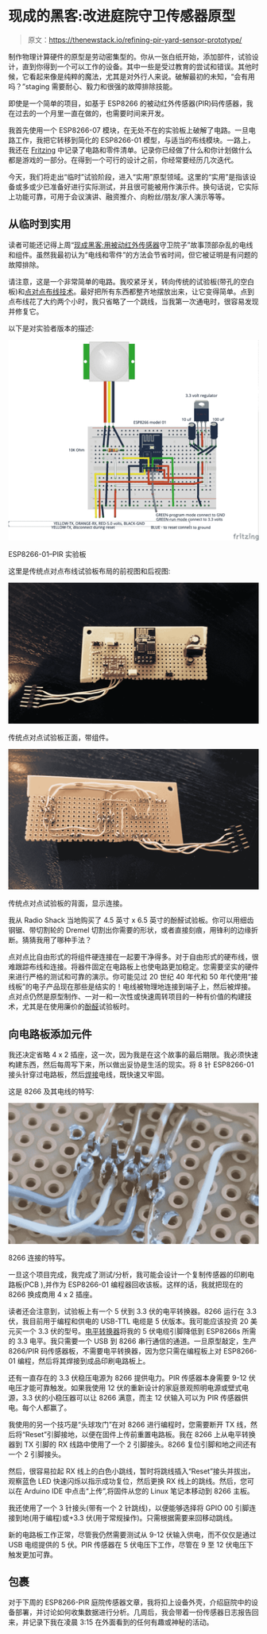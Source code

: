 # 现成的黑客:改进庭院守卫传感器原型

> 原文：<https://thenewstack.io/refining-pir-yard-sensor-prototype/>

制作物理计算硬件的原型是劳动密集型的。你从一张白纸开始，添加部件，试验设计，直到你得到一个可以工作的设备。其中一些是受过教育的尝试和错误。其他时候，它看起来像是纯粹的魔法，尤其是对外行人来说。破解最初的未知，“会有用吗？”staging 需要耐心、毅力和很强的故障排除技能。

即使是一个简单的项目，如基于 ESP8266 的被动红外传感器(PIR)码传感器，我在过去的一个月里一直在做的，也需要时间来开发。

我首先使用一个 ESP8266-07 模块，在无处不在的实验板上破解了电路。一旦电路工作，我把它转移到简化的 ESP8266-01 模型，与适当的布线模块。一路上，我还在 [Fritzing](http://fritzing.org/home/) 中记录了电路和零件清单。记录你已经做了什么和你计划做什么都是游戏的一部分。在得到一个可行的设计之前，你经常要经历几次迭代。

今天，我们将走出“临时”试验阶段，进入“实用”原型领域。这里的“实用”是指该设备或多或少已准备好进行实际测试，并且很可能被用作演示件。换句话说，它实际上功能可靠，可用于会议演讲、融资推介、向粉丝/朋友/家人演示等等。

## 从临时到实用

读者可能还记得上周“[现成黑客:用被动红外传感器](https://thenewstack.io/off-shelf-hacker-guard-yard-esp8266-01-pir-sensor/)守卫院子”故事顶部杂乱的电线和组件。虽然我最初认为“电线和零件”的方法会节省时间，但它被证明是有问题的故障排除。

请注意，这是一个非常简单的电路。我咬紧牙关，转向传统的试验板(带孔的空白板)和[点对点布线技术](https://en.wikipedia.org/wiki/Point-to-point_construction)。最好把所有东西都整齐地摆放出来，让它变得简单。点到点布线花了大约两个小时，我只省略了一个跳线，当我第一次通电时，很容易发现并修复它。

以下是对实验者版本的描述:

![ESP8266-01 - PIR Experimenter's Board](img/147bafdabf483ee1cfe629ffed91cbc0.png)

ESP8266-01–PIR 实验板

这里是传统点对点布线试验板布局的前视图和后视图:

![Front of traditional point-to-point breadboard, with components](img/e96ebbbaf5c5cf984d1f3c231eefa40c.png)

传统点对点试验板正面，带组件。

![Back of traditional point-to-point breadboard, showing connections](img/577ccf055dd784c9e1f57a728f611598.png)

传统点对点试验板的背面，显示连接。

我从 Radio Shack 当地购买了 4.5 英寸 x 6.5 英寸的酚醛试验板。你可以用细齿钢锯、带切割轮的 Dremel 切割出你需要的形状，或者直接刻痕，用锋利的边缘折断。猜猜我用了哪种手法？

点对点比自由形式的将组件硬连接在一起要干净得多。对于自由形式的硬布线，很难跟踪布线和连接。将器件固定在电路板上也使电路更加稳定。您需要坚实的硬件来进行严格的测试和可靠的演示。你可能见过 20 世纪 40 年代和 50 年代使用“接线板”的电子产品现在那些是结实的！电线被物理地连接到端子上，然后被焊接。点对点仍然是原型制作、一对一和一次性或快速周转项目的一种有价值的构建技术，尤其是在使用廉价的[酚醛](http://www.wisegeek.com/what-is-phenolic.htm)试验板时。

## 向电路板添加元件

我还决定省略 4 x 2 插座，这一次，因为我是在这个故事的最后期限。我必须快速构建东西，然后每周写下来，所以做出妥协是生活的现实。将 8 针 ESP8266-01 接头针穿过电路板，然后[焊接](https://thenewstack.io/off-shelf-hacker-learn-solder/)电线，既快速又牢固。

这是 8266 及其电线的特写:

![Closeup of the 8266 Connections.](img/f7602448fc84deffef2817a227d68c71.png)

8266 连接的特写。

一旦这个项目完成，我完成了测试/分析，我可能会设计一个复制传感器的印刷电路板(PCB ),并作为 ESP8266-01 编程器回收该板。这样的话，我就把现在的 8266 换成商用 4 x 2 插座。

读者还会注意到，试验板上有一个 5 伏到 3.3 伏的电平转换器。8266 运行在 3.3 伏，我目前用于编程和供电的 USB-TTL 电缆是 5 伏版本。我可能应该投资 20 美元买一个 3.3 伏的型号。[电平转换器](https://www.sparkfun.com/products/12009)将我的 5 伏电缆引脚降低到 ESP8266s 所需的 3.3 电平。我只需要一个 USB 到 8266 串行通信的通道。一旦原型敲定，生产 8266/PIR 码传感器板，不需要电平转换器，因为您只需在编程板上对 ESP8266-01 编程，然后将其焊接到成品印刷电路板上。

还有一直存在的 3.3 伏稳压电源为 8266 提供电力。PIR 传感器本身需要 9-12 伏电压才能可靠触发。如果我使用 12 伏的重新设计的家庭景观照明电源或壁式电源，3.3 伏的小稳压器可以让 8266 满意，而主 12 伏输入可以为 PIR 传感器供电。每个人都赢了。

我使用的另一个技巧是“头球攻门”在对 8266 进行编程时，您需要断开 TX 线，然后将“Reset”引脚接地，以便在固件上传前重置电路板。我在 8266 上从电平转换器到 TX 引脚的 RX 线路中使用了一个 2 引脚接头。8266 复位引脚和地之间还有一个 2 引脚接头。

然后，很容易拉起 RX 线上的白色小跳线，暂时将跳线插入“Reset”接头并拔出，观察蓝色 LED 快速闪烁以指示成功复位，然后更换 RX 线上的跳线。然后，您可以在 Arduino IDE 中点击“上传”,将固件从您的 Linux 笔记本移动到 8266 主板。

我还使用了一个 3 针接头(带有一个 2 针跳线)，以便能够选择将 GPIO 00 引脚连接到地(用于编程)或+3.3 伏(用于常规操作)。只需根据需要来回移动跳线。

新的电路板工作正常，尽管我仍然需要测试从 9-12 伏输入供电，而不仅仅是通过 USB 电缆提供的 5 伏。PIR 传感器在 5 伏电压下工作，尽管在 9 至 12 伏电压下触发更加可靠。

## 包裹

对于下周的 ESP8266-PIR 庭院传感器文章，我将扣上设备外壳，介绍庭院中的设备部署，并讨论如何收集数据进行分析。几周后，我会带着一份传感器日志报告回来，并记录下我在凌晨 3:15 在外面看到的任何有趣或神秘的活动。

<svg xmlns:xlink="http://www.w3.org/1999/xlink" viewBox="0 0 68 31" version="1.1"><title>Group</title> <desc>Created with Sketch.</desc></svg>